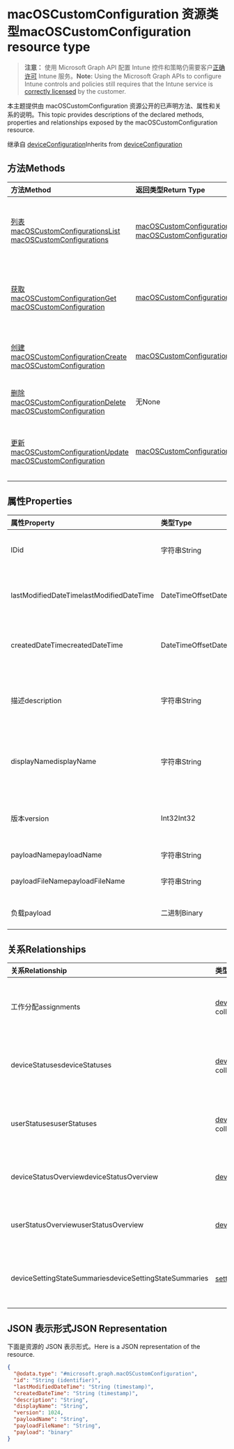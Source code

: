 # <a name="macoscustomconfiguration-resource-type"></a><span data-ttu-id="28598-101">macOSCustomConfiguration 资源类型</span><span class="sxs-lookup"><span data-stu-id="28598-101">macOSCustomConfiguration resource type</span></span>

> <span data-ttu-id="28598-102">**注意：** 使用 Microsoft Graph API 配置 Intune 控件和策略仍需要客户[正确许可](https://go.microsoft.com/fwlink/?linkid=839381) Intune 服务。</span><span class="sxs-lookup"><span data-stu-id="28598-102">**Note:** Using the Microsoft Graph APIs to configure Intune controls and policies still requires that the Intune service is [correctly licensed](https://go.microsoft.com/fwlink/?linkid=839381) by the customer.</span></span>

<span data-ttu-id="28598-103">本主题提供由 macOSCustomConfiguration 资源公开的已声明方法、属性和关系的说明。</span><span class="sxs-lookup"><span data-stu-id="28598-103">This topic provides descriptions of the declared methods, properties and relationships exposed by the macOSCustomConfiguration resource.</span></span>

<span data-ttu-id="28598-104">继承自 [deviceConfiguration](../resources/intune_deviceconfig_deviceconfiguration.md)</span><span class="sxs-lookup"><span data-stu-id="28598-104">Inherits from [deviceConfiguration](../resources/intune_deviceconfig_deviceconfiguration.md)</span></span>

## <a name="methods"></a><span data-ttu-id="28598-105">方法</span><span class="sxs-lookup"><span data-stu-id="28598-105">Methods</span></span>
|<span data-ttu-id="28598-106">方法</span><span class="sxs-lookup"><span data-stu-id="28598-106">Method</span></span>|<span data-ttu-id="28598-107">返回类型</span><span class="sxs-lookup"><span data-stu-id="28598-107">Return Type</span></span>|<span data-ttu-id="28598-108">说明</span><span class="sxs-lookup"><span data-stu-id="28598-108">Description</span></span>|
|:---|:---|:---|
|[<span data-ttu-id="28598-109">列表 macOSCustomConfigurations</span><span class="sxs-lookup"><span data-stu-id="28598-109">List macOSCustomConfigurations</span></span>](../api/intune_deviceconfig_macoscustomconfiguration_list.md)|<span data-ttu-id="28598-110">[macOSCustomConfiguration](../resources/intune_deviceconfig_macoscustomconfiguration.md) 集合</span><span class="sxs-lookup"><span data-stu-id="28598-110">[macOSCustomConfiguration](../resources/intune_deviceconfig_macoscustomconfiguration.md) collection</span></span>|<span data-ttu-id="28598-111">列出 [macOSCustomConfiguration](../resources/intune_deviceconfig_macoscustomconfiguration.md) 对象的属性和关系。</span><span class="sxs-lookup"><span data-stu-id="28598-111">List properties and relationships of the [macOSCustomConfiguration](../resources/intune_deviceconfig_macoscustomconfiguration.md) objects.</span></span>|
|[<span data-ttu-id="28598-112">获取 macOSCustomConfiguration</span><span class="sxs-lookup"><span data-stu-id="28598-112">Get macOSCustomConfiguration</span></span>](../api/intune_deviceconfig_macoscustomconfiguration_get.md)|[<span data-ttu-id="28598-113">macOSCustomConfiguration</span><span class="sxs-lookup"><span data-stu-id="28598-113">macOSCustomConfiguration</span></span>](../resources/intune_deviceconfig_macoscustomconfiguration.md)|<span data-ttu-id="28598-114">读取 [macOSCustomConfiguration](../resources/intune_deviceconfig_macoscustomconfiguration.md) 对象的属性和关系。</span><span class="sxs-lookup"><span data-stu-id="28598-114">Read properties and relationships of the [macOSCustomConfiguration](../resources/intune_deviceconfig_macoscustomconfiguration.md) object.</span></span>|
|[<span data-ttu-id="28598-115">创建 macOSCustomConfiguration</span><span class="sxs-lookup"><span data-stu-id="28598-115">Create macOSCustomConfiguration</span></span>](../api/intune_deviceconfig_macoscustomconfiguration_create.md)|[<span data-ttu-id="28598-116">macOSCustomConfiguration</span><span class="sxs-lookup"><span data-stu-id="28598-116">macOSCustomConfiguration</span></span>](../resources/intune_deviceconfig_macoscustomconfiguration.md)|<span data-ttu-id="28598-117">创建新的 [macOSCustomConfiguration](../resources/intune_deviceconfig_macoscustomconfiguration.md) 对象。</span><span class="sxs-lookup"><span data-stu-id="28598-117">Create a new [macOSCustomConfiguration](../resources/intune_deviceconfig_macoscustomconfiguration.md) object.</span></span>|
|[<span data-ttu-id="28598-118">删除 macOSCustomConfiguration</span><span class="sxs-lookup"><span data-stu-id="28598-118">Delete macOSCustomConfiguration</span></span>](../api/intune_deviceconfig_macoscustomconfiguration_delete.md)|<span data-ttu-id="28598-119">无</span><span class="sxs-lookup"><span data-stu-id="28598-119">None</span></span>|<span data-ttu-id="28598-120">删除 [macOSCustomConfiguration](../resources/intune_deviceconfig_macoscustomconfiguration.md)。</span><span class="sxs-lookup"><span data-stu-id="28598-120">Deletes a [macOSCustomConfiguration](../resources/intune_deviceconfig_macoscustomconfiguration.md).</span></span>|
|[<span data-ttu-id="28598-121">更新 macOSCustomConfiguration</span><span class="sxs-lookup"><span data-stu-id="28598-121">Update macOSCustomConfiguration</span></span>](../api/intune_deviceconfig_macoscustomconfiguration_update.md)|[<span data-ttu-id="28598-122">macOSCustomConfiguration</span><span class="sxs-lookup"><span data-stu-id="28598-122">macOSCustomConfiguration</span></span>](../resources/intune_deviceconfig_macoscustomconfiguration.md)|<span data-ttu-id="28598-123">更新 [macOSCustomConfiguration](../resources/intune_deviceconfig_macoscustomconfiguration.md) 对象的属性。</span><span class="sxs-lookup"><span data-stu-id="28598-123">Update the properties of a [macOSCustomConfiguration](../resources/intune_deviceconfig_macoscustomconfiguration.md) object.</span></span>|

## <a name="properties"></a><span data-ttu-id="28598-124">属性</span><span class="sxs-lookup"><span data-stu-id="28598-124">Properties</span></span>
|<span data-ttu-id="28598-125">属性</span><span class="sxs-lookup"><span data-stu-id="28598-125">Property</span></span>|<span data-ttu-id="28598-126">类型</span><span class="sxs-lookup"><span data-stu-id="28598-126">Type</span></span>|<span data-ttu-id="28598-127">说明</span><span class="sxs-lookup"><span data-stu-id="28598-127">Description</span></span>|
|:---|:---|:---|
|<span data-ttu-id="28598-128">ID</span><span class="sxs-lookup"><span data-stu-id="28598-128">id</span></span>|<span data-ttu-id="28598-129">字符串</span><span class="sxs-lookup"><span data-stu-id="28598-129">String</span></span>|<span data-ttu-id="28598-130">实体的键。</span><span class="sxs-lookup"><span data-stu-id="28598-130">Key of the entity.</span></span> <span data-ttu-id="28598-131">继承自 [deviceConfiguration](../resources/intune_deviceconfig_deviceconfiguration.md)</span><span class="sxs-lookup"><span data-stu-id="28598-131">Inherited from [deviceConfiguration](../resources/intune_deviceconfig_deviceconfiguration.md)</span></span>|
|<span data-ttu-id="28598-132">lastModifiedDateTime</span><span class="sxs-lookup"><span data-stu-id="28598-132">lastModifiedDateTime</span></span>|<span data-ttu-id="28598-133">DateTimeOffset</span><span class="sxs-lookup"><span data-stu-id="28598-133">DateTimeOffset</span></span>|<span data-ttu-id="28598-134">上次修改对象的日期/时间。</span><span class="sxs-lookup"><span data-stu-id="28598-134">DateTime the object was last modified.</span></span> <span data-ttu-id="28598-135">继承自 [deviceConfiguration](../resources/intune_deviceconfig_deviceconfiguration.md)</span><span class="sxs-lookup"><span data-stu-id="28598-135">Inherited from [deviceConfiguration](../resources/intune_deviceconfig_deviceconfiguration.md)</span></span>|
|<span data-ttu-id="28598-136">createdDateTime</span><span class="sxs-lookup"><span data-stu-id="28598-136">createdDateTime</span></span>|<span data-ttu-id="28598-137">DateTimeOffset</span><span class="sxs-lookup"><span data-stu-id="28598-137">DateTimeOffset</span></span>|<span data-ttu-id="28598-138">创建对象的日期/时间。</span><span class="sxs-lookup"><span data-stu-id="28598-138">DateTime the object was created.</span></span> <span data-ttu-id="28598-139">继承自 [deviceConfiguration](../resources/intune_deviceconfig_deviceconfiguration.md)</span><span class="sxs-lookup"><span data-stu-id="28598-139">Inherited from [deviceConfiguration](../resources/intune_deviceconfig_deviceconfiguration.md)</span></span>|
|<span data-ttu-id="28598-140">描述</span><span class="sxs-lookup"><span data-stu-id="28598-140">description</span></span>|<span data-ttu-id="28598-141">字符串</span><span class="sxs-lookup"><span data-stu-id="28598-141">String</span></span>|<span data-ttu-id="28598-142">管理员提供的设备配置的说明。</span><span class="sxs-lookup"><span data-stu-id="28598-142">Admin provided description of the Device Configuration.</span></span> <span data-ttu-id="28598-143">继承自 [deviceConfiguration](../resources/intune_deviceconfig_deviceconfiguration.md)</span><span class="sxs-lookup"><span data-stu-id="28598-143">Inherited from [deviceConfiguration](../resources/intune_deviceconfig_deviceconfiguration.md)</span></span>|
|<span data-ttu-id="28598-144">displayName</span><span class="sxs-lookup"><span data-stu-id="28598-144">displayName</span></span>|<span data-ttu-id="28598-145">字符串</span><span class="sxs-lookup"><span data-stu-id="28598-145">String</span></span>|<span data-ttu-id="28598-146">管理员提供的设备配置的名称。</span><span class="sxs-lookup"><span data-stu-id="28598-146">Admin provided name of the device configuration.</span></span> <span data-ttu-id="28598-147">继承自 [deviceConfiguration](../resources/intune_deviceconfig_deviceconfiguration.md)</span><span class="sxs-lookup"><span data-stu-id="28598-147">Inherited from [deviceConfiguration](../resources/intune_deviceconfig_deviceconfiguration.md)</span></span>|
|<span data-ttu-id="28598-148">版本</span><span class="sxs-lookup"><span data-stu-id="28598-148">version</span></span>|<span data-ttu-id="28598-149">Int32</span><span class="sxs-lookup"><span data-stu-id="28598-149">Int32</span></span>|<span data-ttu-id="28598-150">设备配置的版本。</span><span class="sxs-lookup"><span data-stu-id="28598-150">Version of the device configuration.</span></span> <span data-ttu-id="28598-151">继承自 [deviceConfiguration](../resources/intune_deviceconfig_deviceconfiguration.md)</span><span class="sxs-lookup"><span data-stu-id="28598-151">Inherited from [deviceConfiguration](../resources/intune_deviceconfig_deviceconfiguration.md)</span></span>|
|<span data-ttu-id="28598-152">payloadName</span><span class="sxs-lookup"><span data-stu-id="28598-152">payloadName</span></span>|<span data-ttu-id="28598-153">字符串</span><span class="sxs-lookup"><span data-stu-id="28598-153">String</span></span>|<span data-ttu-id="28598-154">向用户显示的名称。</span><span class="sxs-lookup"><span data-stu-id="28598-154">Name that is displayed to the user.</span></span>|
|<span data-ttu-id="28598-155">payloadFileName</span><span class="sxs-lookup"><span data-stu-id="28598-155">payloadFileName</span></span>|<span data-ttu-id="28598-156">字符串</span><span class="sxs-lookup"><span data-stu-id="28598-156">String</span></span>|<span data-ttu-id="28598-157">有效负载文件名 (\*.mobileconfig</span><span class="sxs-lookup"><span data-stu-id="28598-157">Payload file name (\*.mobileconfig</span></span> | <span data-ttu-id="28598-158">\*.xml)。</span><span class="sxs-lookup"><span data-stu-id="28598-158">\*.xml).</span></span>|
|<span data-ttu-id="28598-159">负载</span><span class="sxs-lookup"><span data-stu-id="28598-159">payload</span></span>|<span data-ttu-id="28598-160">二进制</span><span class="sxs-lookup"><span data-stu-id="28598-160">Binary</span></span>|<span data-ttu-id="28598-161">有效负载。</span><span class="sxs-lookup"><span data-stu-id="28598-161">Payload.</span></span> <span data-ttu-id="28598-162">（UTF8 编码的字节数组）</span><span class="sxs-lookup"><span data-stu-id="28598-162">(UTF8 encoded byte array)</span></span>|

## <a name="relationships"></a><span data-ttu-id="28598-163">关系</span><span class="sxs-lookup"><span data-stu-id="28598-163">Relationships</span></span>
|<span data-ttu-id="28598-164">关系</span><span class="sxs-lookup"><span data-stu-id="28598-164">Relationship</span></span>|<span data-ttu-id="28598-165">类型</span><span class="sxs-lookup"><span data-stu-id="28598-165">Type</span></span>|<span data-ttu-id="28598-166">说明</span><span class="sxs-lookup"><span data-stu-id="28598-166">Description</span></span>|
|:---|:---|:---|
|<span data-ttu-id="28598-167">工作分配</span><span class="sxs-lookup"><span data-stu-id="28598-167">assignments</span></span>|<span data-ttu-id="28598-168">[deviceConfigurationAssignment](../resources/intune_deviceconfig_deviceconfigurationassignment.md) 集合</span><span class="sxs-lookup"><span data-stu-id="28598-168">[deviceConfigurationAssignment](../resources/intune_deviceconfig_deviceconfigurationassignment.md) collection</span></span>|<span data-ttu-id="28598-169">设备配置文件的分配列表。</span><span class="sxs-lookup"><span data-stu-id="28598-169">The list of assignments for the device configuration profile.</span></span> <span data-ttu-id="28598-170">继承自 [deviceConfiguration](../resources/intune_deviceconfig_deviceconfiguration.md)</span><span class="sxs-lookup"><span data-stu-id="28598-170">Inherited from [deviceConfiguration](../resources/intune_deviceconfig_deviceconfiguration.md)</span></span>|
|<span data-ttu-id="28598-171">deviceStatuses</span><span class="sxs-lookup"><span data-stu-id="28598-171">deviceStatuses</span></span>|<span data-ttu-id="28598-172">[deviceConfigurationDeviceStatus](../resources/intune_deviceconfig_deviceconfigurationdevicestatus.md) 集合</span><span class="sxs-lookup"><span data-stu-id="28598-172">[deviceConfigurationDeviceStatus](../resources/intune_deviceconfig_deviceconfigurationdevicestatus.md) collection</span></span>|<span data-ttu-id="28598-173">按设备的设备配置安装状态。</span><span class="sxs-lookup"><span data-stu-id="28598-173">Device configuration installation status by device.</span></span> <span data-ttu-id="28598-174">继承自 [deviceConfiguration](../resources/intune_deviceconfig_deviceconfiguration.md)</span><span class="sxs-lookup"><span data-stu-id="28598-174">Inherited from [deviceConfiguration](../resources/intune_deviceconfig_deviceconfiguration.md)</span></span>|
|<span data-ttu-id="28598-175">userStatuses</span><span class="sxs-lookup"><span data-stu-id="28598-175">userStatuses</span></span>|<span data-ttu-id="28598-176">[deviceConfigurationUserStatus](../resources/intune_deviceconfig_deviceconfigurationuserstatus.md) 集合</span><span class="sxs-lookup"><span data-stu-id="28598-176">[deviceConfigurationUserStatus](../resources/intune_deviceconfig_deviceconfigurationuserstatus.md) collection</span></span>|<span data-ttu-id="28598-177">按用户的设备配置安装状态。</span><span class="sxs-lookup"><span data-stu-id="28598-177">Device configuration installation status by device.</span></span> <span data-ttu-id="28598-178">继承自 [deviceConfiguration](../resources/intune_deviceconfig_deviceconfiguration.md)</span><span class="sxs-lookup"><span data-stu-id="28598-178">Inherited from [deviceConfiguration](../resources/intune_deviceconfig_deviceconfiguration.md)</span></span>|
|<span data-ttu-id="28598-179">deviceStatusOverview</span><span class="sxs-lookup"><span data-stu-id="28598-179">deviceStatusOverview</span></span>|[<span data-ttu-id="28598-180">deviceConfigurationDeviceOverview</span><span class="sxs-lookup"><span data-stu-id="28598-180">deviceConfigurationDeviceOverview</span></span>](../resources/intune_deviceconfig_deviceconfigurationdeviceoverview.md)|<span data-ttu-id="28598-181">设备配置设备状态概述 继承自 [deviceConfiguration](../resources/intune_deviceconfig_deviceconfiguration.md)</span><span class="sxs-lookup"><span data-stu-id="28598-181">Device Configuration devices status overview Inherited from [deviceConfiguration](../resources/intune_deviceconfig_deviceconfiguration.md)</span></span>|
|<span data-ttu-id="28598-182">userStatusOverview</span><span class="sxs-lookup"><span data-stu-id="28598-182">userStatusOverview</span></span>|[<span data-ttu-id="28598-183">deviceConfigurationUserOverview</span><span class="sxs-lookup"><span data-stu-id="28598-183">deviceConfigurationUserOverview</span></span>](../resources/intune_deviceconfig_deviceconfigurationuseroverview.md)|<span data-ttu-id="28598-184">设备配置用户状态概述 继承自 [deviceConfiguration](../resources/intune_deviceconfig_deviceconfiguration.md)</span><span class="sxs-lookup"><span data-stu-id="28598-184">Device Configuration users status overview Inherited from [deviceConfiguration](../resources/intune_deviceconfig_deviceconfiguration.md)</span></span>|
|<span data-ttu-id="28598-185">deviceSettingStateSummaries</span><span class="sxs-lookup"><span data-stu-id="28598-185">deviceSettingStateSummaries</span></span>|<span data-ttu-id="28598-186">[settingStateDeviceSummary](../resources/intune_deviceconfig_settingstatedevicesummary.md) 集合</span><span class="sxs-lookup"><span data-stu-id="28598-186">[settingStateDeviceSummary](../resources/intune_deviceconfig_settingstatedevicesummary.md) collection</span></span>|<span data-ttu-id="28598-187">设备配置设置状态设备摘要 继承自 [deviceConfiguration](../resources/intune_deviceconfig_deviceconfiguration.md)</span><span class="sxs-lookup"><span data-stu-id="28598-187">Device Configuration Setting State Device Summary Inherited from [deviceConfiguration](../resources/intune_deviceconfig_deviceconfiguration.md)</span></span>|

## <a name="json-representation"></a><span data-ttu-id="28598-188">JSON 表示形式</span><span class="sxs-lookup"><span data-stu-id="28598-188">JSON Representation</span></span>
<span data-ttu-id="28598-189">下面是资源的 JSON 表示形式。</span><span class="sxs-lookup"><span data-stu-id="28598-189">Here is a JSON representation of the resource.</span></span>
<!--{
  "blockType": "resource",
  "baseType": "microsoft.graph.deviceConfiguration",
  "keyProperty": "id",
  "@odata.type": "microsoft.graph.macOSCustomConfiguration"
}-->
``` json
{
  "@odata.type": "#microsoft.graph.macOSCustomConfiguration",
  "id": "String (identifier)",
  "lastModifiedDateTime": "String (timestamp)",
  "createdDateTime": "String (timestamp)",
  "description": "String",
  "displayName": "String",
  "version": 1024,
  "payloadName": "String",
  "payloadFileName": "String",
  "payload": "binary"
}
```








